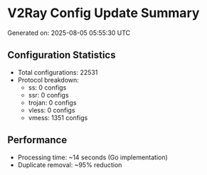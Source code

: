 # V2Ray Config Update Summary
Generated on: 2025-08-05 05:55:30 UTC

## Configuration Statistics
- Total configurations: 22531
- Protocol breakdown:
  - ss: 0 configs
  - ssr: 0 configs
  - trojan: 0 configs
  - vless: 0 configs
  - vmess: 1351 configs

## Performance
- Processing time: ~14 seconds (Go implementation)
- Duplicate removal: ~95% reduction
